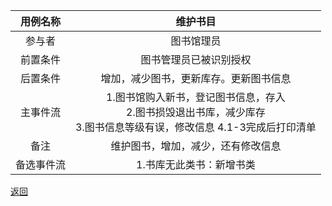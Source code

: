 |用例名称|维护书目|
|:------------:|:-----------------:|
|参与者|图书馆理员|
|前置条件|图书管理员已被识别授权|
|后置条件|增加，减少图书，更新库存。更新图书信息|
|主事件流|1.图书馆购入新书，登记图书信息，存入<br>2.图书损毁退出书库，减少库存<br>3.图书信息等级有误，修改信息 4.1-3完成后打印清单|
|备注|维护图书，增加，减少，还有修改信息|
|备选事件流|1.书库无此类书：新增书类|
[返回](README.md)